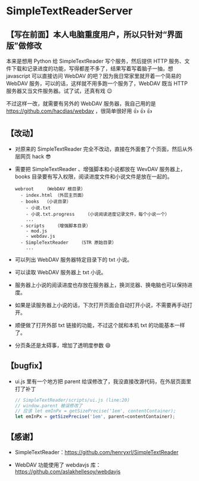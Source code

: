 # SimpleTextReaderServer

## 【写在前面】本人电脑重度用户，所以只针对“界面版”做修改

本来是想用 Python 给 SimpleTextReader 写个服务，然后提供 HTTP 服务、文件下载和记录进度的功能，写得都差不多了，结果写着写着脑子一抽，想 javascript 可以直接访问 WebDAV 的吧？因为我日常家里就开着一个简易的 WebDAV 服务，可以的话，这样就不用多跑一个服务了，WebDAV 既当 HTTP 服务器又当文件服务器。试了试，还真有戏 :wink: 

不过这样一改，就需要有另外的 WebDAV 服务器，我自己用的是 https://github.com/hacdias/webdav ，很简单很好用 :+1: :+1: :+1:

## 【改动】

* 对原来的 SimpleTextReader 完全不改动，直接在外面套了个页面，然后从外层网页 hack :sunglasses:

* 需要把 SimpleTextReader 、增强脚本和小说都放在 WevDAV 服务器上，books 目录要有写入权限，阅读进度文件和小说文件是放在一起的。
    ```
    webroot    （WebDAV 根目录）
      - index.html （外层主页面）
      - books  （小说目录）
        - 小说.txt
        - 小说.txt.progress    （小说阅读进度记录文件，每个小说一个）
        ...
      - scripts    （增强脚本目录）
        - mod.js
        - webdav.js
      - SimpleTextReader    （STR 原始目录）
        ...
    ```

* 可以列出 WebDAV 服务器特定目录下的 txt 小说。

* 可以读取 WebDAV 服务器上 txt 小说。

* 服务器上小说的阅读进度也存放在服务器上，换浏览器、换电脑也可以保持进度。

* 如果是读服务器上小说的话，下次打开页面会自动打开小说，不需要再手动打开。

* 顺便做了打开外部 txt 链接的功能，不过这个就和本机 txt 的功能基本一样了。

* 分页条还是太碍事，增加了透明度参数 :smile:

## 【bugfix】

*  ui.js 里有一个地方把 parent 给误修改了，我没直接改源代码，在外层页面里打了补丁
    ```js
    // SimpleTextReader/scripts/ui.js (line:20)
    // window.parent 被误修改了
    // 应该 let emInPx = getSizePrecise('1em', contentContainer);
    let emInPx = getSizePrecise('1em', parent=contentContainer);
    ```
## 【感谢】

* SimpleTextReader：https://github.com/henryxrl/SimpleTextReader

* WebDAV 功能使用了 webdavjs 库： https://github.com/aslakhellesoy/webdavjs
